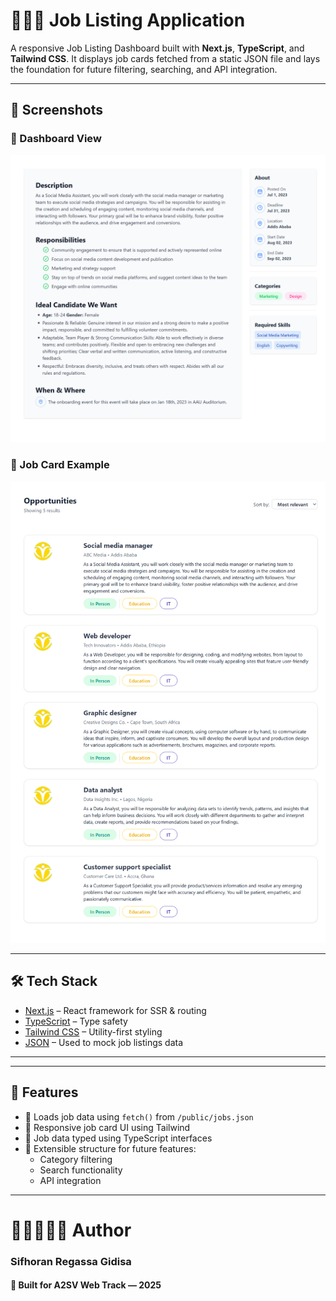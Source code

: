 # 👩🏻‍🦱 Job Listing Application

A responsive Job Listing Dashboard built with **Next.js**, **TypeScript**, and **Tailwind CSS**. It displays job cards fetched from a static JSON file and lays the foundation for future filtering, searching, and API integration.

---

## 📸 Screenshots

### 💼 Dashboard View

![Dashboard Screenshot](./public/description.png)

### 📇 Job Card Example

![Job Card Screenshot](./public/joblist.png)

---

## 🛠️ Tech Stack

- [Next.js](https://nextjs.org/) – React framework for SSR & routing
- [TypeScript](https://www.typescriptlang.org/) – Type safety
- [Tailwind CSS](https://tailwindcss.com/) – Utility-first styling
- [JSON](https://www.json.org/) – Used to mock job listings data

---


---

## 🧠 Features

- 🔄 Loads job data using `fetch()` from `/public/jobs.json`
- 🧱 Responsive job card UI using Tailwind
- 🧩 Job data typed using TypeScript interfaces
- 🎯 Extensible structure for future features:
  - Category filtering
  - Search functionality
  - API integration

---
# 👩🏻‍💻👧🏻 Author
### Sifhoran Regassa Gidisa
#### 🚀 Built for A2SV Web Track — 2025
